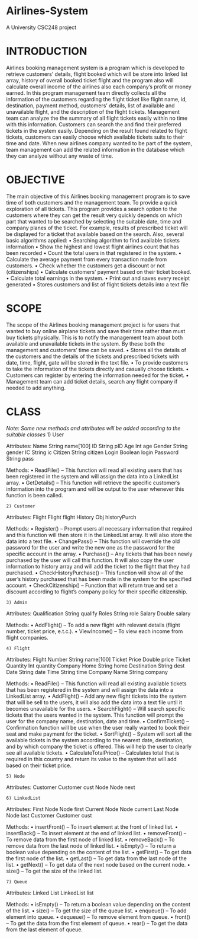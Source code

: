 # Airlines-System
A University CSC248 project

# INTRODUCTION

Airlines booking management system is a program which is developed to retrieve customers’ details, flight booked which will be store into linked list array, history of overall booked ticket flight and the program also will calculate overall income of the airlines also each company’s profit or money earned. In this program management team directly collects all the information of the customers regarding the flight ticket like flight name, id, destination, payment method, customers’ details, list of available and unavailable flight, and the description of the flight tickets. Management team can analyze the the summary of all flight tickets easily within no time with this information. Customers can search the and find their preferred tickets in the system easily. 
Depending on the result found related to flight tickets, customers can easily choose which available tickets suits to their time and date. When new airlines company wanted to be part of the system, team management can add the related information in the database which they can analyze without any waste of time.

# OBJECTIVE

The main objective of this Airlines booking management program is to save time of both customers and the management team. To provide a quick exploration of all tickets. This program provides a search option to the customers where they can get the result very quickly depends on which part that wanted to be searched by selecting the suitable date, time and company planes of the ticket. For example, results of prescribed ticket will be displayed for a ticket that available based on the search. 
Also, several basic algorithms applied: 
    • Searching algorithm to find available tickets information
    • Show the highest and lowest flight airlines count that has been recorded
    • Count the total users in that registered in the system.
    • Calculate the average payment from every transaction made from customers.
    • Check whether the customers get a discount or not (citizenships)
    • Calculate customers’ payment based on their ticket booked.
    • Calculate total earnings in the system.
    • Print out and saves every receipt generated
    • Stores customers and list of flight tickets details into a text file

# SCOPE

The scope of the Airlines booking management project is for users that wanted to buy online airplane tickets and save their time rather than must buy tickets physically. This is to notify the management team about both available and unavailable tickets in the system. By these both the management and customers’ time can be saved.
    • Stores all the details of the customers and the details of the tickets and prescribed tickets with date, time, flight, gate will be stored in the text file.
    • To provide customers to take the information of the tickets directly and casually choose tickets.
    • Customers can register by entering the information needed for the ticket. 
    • Management team can add ticket details, search any flight company if needed to add anything.

# CLASS

*Note: Some new methods and attributes will be added according to the suitable classes*
    1) User

Attributes:
Name
String name[100]
ID
String pID
Age
Int age
Gender
String gender
IC
String ic
Citizen
String citizen
Login
Boolean login
Password
String pass

Methods:
    • ReadFile() – This function will read all existing users that has been registered in the system and will assign the data into a LinkedList array.
    • GetDetails() – This function will retrieve the specific customer’s information into the program and will be output to the user whenever this function is been called.

    2) Customer

Attributes:
Flight
Flight flight
History
Obj historyPurch

Methods:
    • Register() – Prompt users all necessary information that required and this function will then store it in the LinkedList array. It will also store the data into a text file.
    • ChangePass() – This function will override the old password for the user and write the new one as the password for the specific account in the array.
    • Purchase() – Any tickets that has been newly purchased by the user will call this function. It will also copy the user information to history array and will add the ticket to the flight that they had purchased.
    • CheckHistoryPurchase() – This function will show all of the user’s history purchased that has been made in the system for the specified account.
    • CheckCitizenship() – Function that will return true and set a discount according to flight’s company policy for their specific citizenship.



    3) Admin

Attributes:
Qualification
String qualify
Roles 
String role
Salary
Double salary

Methods:
    • AddFlight() – To add a new flight with relevant details (flight number, ticket price, e.t.c.).
    • ViewIncome() – To view each income from flight companies.

    4) Flight

Attributes:
Flight Number
String name[100]
Ticket Price
Double price
Ticket Quantity
Int quantity
Company Home
String home
Destination
String dest
Date
String date
Time
String time
Company Name
String company

Methods:
    • ReadFile() – This function will read all existing available tickets that has been registered in the system and will assign the data into a LinkedList array.
    • AddFlight() – Add any new flight tickets into the system that will be sell to the users, it will also add the data into a text file until it becomes unavailable for the users.
    • SearchFlight() – Will search specific tickets that the users wanted in the system. This function will prompt the user for the company name, destination, date and time.
    • ConfirmTicket() – Confirmation function will be use when the user really wanted to book their seat and make payment for the ticket.
    • SortFlight() – System will sort all the available tickets in the system according to the nearest date, destination, and by which company the ticket is offered. This will help the user to clearly see all available tickets.
    • CalculateTotalPrice() – Calculates total that is required in this country and return its value to the system that will add based on their ticket price.





    5) Node

Attributes:
Customer
Customer cust
Node
Node next

    6) LinkedList

Attributes:
First Node
Node first
Current Node
Node current
Last Node
Node last
Customer
Customer cust

Methods:
    • insertFront() – To insert element at the front of linked list.
    • insertBack() – To insert element at the end of linked list.
    • removeFront() – To remove data from the first node of linked list.
    • removeBack() – To remove data from the last node of linked list.
    • isEmpty() – To return a boolean value depending on the content of the list.
    • getFirst() – To get data the first node of the list.
    • getLast() – To get data from the last node of the list.
    • getNext() – To get data of the next node based on the current node.
    • size() – To get the size of the linked list.

    7) Queue

Attributes:
Linked List
LinkedList list

Methods:
    • isEmpty() – To return a boolean value depending on the content of the list.
    • size() – To get the size of the queue list.
    • enqueue() – To add element into queue.
    • dequeue() – To remove element from queue.
    • front() – To get the data from the first element of queue.
    • rear() – To get the data from the last element of queue.
